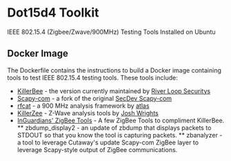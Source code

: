 # Dot15d4 Toolkit
IEEE 802.15.4 (Zigbee/Zwave/900MHz) Testing Tools Installed on Ubuntu

## Docker Image
The Dockerfile contains the instructions to build a Docker image containing tools to test IEEE 802.15.4 testing tools. These tools include:

* [KillerBee](https://github.com/riverloopsec/killerbee) - the version currently maintained by [River Loop Securitys](http://www.riverloopsecurity.com/index.html)
* [Scapy-com](https://bitbucket.org/cutsec/scapy-com) - a fork of the original [SecDev Scapy-com](https://bitbucket.org/secdev/scapy-com)
* [rfcat](https://bitbucket.org/atlas0fd00m/rfcat) - a 900 MHz analysis framework by [atlas](https://twitter.com/at1as?lang=en) 
* [KillerZee](https://github.com/joswr1ght/killerzee) - Z-Wave analysis tools by [Josh Wrights](https://twitter.com/joswr1ght?lang=en) 
* [InGuardians' ZigBee Tools](https://github.com/inguardians/zigbee_tools) - A few ZigBee Tools to compliment KillerBee. 
** zbdump_display2 - an update of zbdump that displays packets to STDOUT so that you know the tool is capturing packets.
** zbanalyzer - a tool to leverage Cutaway's update Scapy-com ZigBee layer to leverage Scapy-style output of ZigBee communications.


